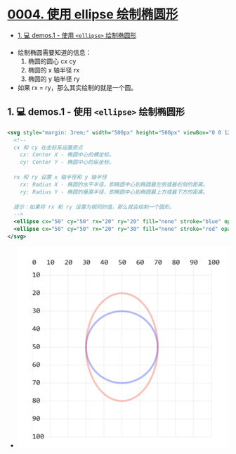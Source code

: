 # [0004. 使用 ellipse 绘制椭圆形](https://github.com/Tdahuyou/svg/tree/main/0004.%20%E4%BD%BF%E7%94%A8%20ellipse%20%E7%BB%98%E5%88%B6%E6%A4%AD%E5%9C%86%E5%BD%A2)

<!-- region:toc -->
- [1. 💻 demos.1 - 使用 `<ellipse>` 绘制椭圆形](#1--demos1---使用-<ellipse>-绘制椭圆形)
<!-- endregion:toc -->
- 绘制椭圆需要知道的信息：
  1. 椭圆的圆心 cx cy
  2. 椭圆的 x 轴半径 rx
  3. 椭圆的 y 轴半径 ry
- 如果 rx = ry，那么其实绘制的就是一个圆。

## 1. 💻 demos.1 - 使用 `<ellipse>` 绘制椭圆形

```xml
<svg style="margin: 3rem;" width="500px" height="500px" viewBox="0 0 120 120" xmlns="http://www.w3.org/2000/svg">
  <!--
  cx 和 cy 在坐标系设置原点
    cx: Center X - 椭圆中心的横坐标。
    cy: Center Y - 椭圆中心的纵坐标。

  rx 和 ry 设置 x 轴半径和 y 轴半径
    rx: Radius X - 椭圆的水平半径，即椭圆中心到椭圆最左侧或最右侧的距离。
    ry: Radius Y - 椭圆的垂直半径，即椭圆中心到椭圆最上方或最下方的距离。

  提示：如果将 rx 和 ry 设置为相同的值，那么就会绘制一个圆形。
  -->
  <ellipse cx="50" cy="50" rx="20" ry="20" fill="none" stroke="blue" opacity=".3" />
  <ellipse cx="50" cy="50" rx="20" ry="30" fill="none" stroke="red" opacity=".3" />
</svg>
```

- ![](assets/2024-12-09-16-54-56.png)